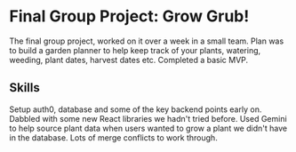 # Final Group Project: Grow Grub!

The final group project, worked on it over a week in a small team.
Plan was to build a garden planner to help keep track of your plants, watering, weeding, plant dates, harvest dates etc.
Completed a basic MVP.

## Skills

Setup auth0, database and some of the key backend points early on.
Dabbled with some new React libraries we hadn't tried before.
Used Gemini to help source plant data when users wanted to grow a plant we didn't have in the database.
Lots of merge conflicts to work through.
